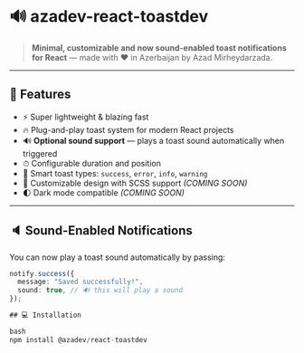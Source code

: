 # 🔊 azadev-react-toastdev

> **Minimal, customizable and now sound-enabled toast notifications for React** — made with ❤️ in Azerbaijan by Azad Mirheydarzada.

---

## 🌟 Features

- ⚡ Super lightweight & blazing fast  
- 🔥 Plug-and-play toast system for modern React projects  
- 🔊 **Optional sound support** — plays a toast sound automatically when triggered  
- ⏱ Configurable duration and position  
- 🧠 Smart toast types: `success`, `error`, `info`, `warning`  
- 🎨 Customizable design with SCSS support *(COMING SOON)*  
- 🌓 Dark mode compatible *(COMING SOON)*  

---

## 🔈 Sound-Enabled Notifications

You can now play a toast sound automatically by passing:

```ts
notify.success({
  message: "Saved successfully!",
  sound: true, // 🔊 this will play a sound
});

## 💻 Installation

bash
npm install @azadev/react-toastdev